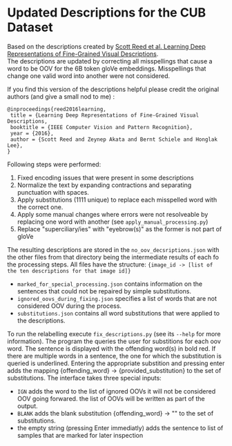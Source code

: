 # Updated Descriptions for the CUB Dataset


Based on the descriptions created by [Scott Reed et al. Learning Deep Representations of Fine-Grained Visual Descriptions](https://github.com/reedscot/cvpr2016).  
The descriptions are updated by correcting all misspellings that cause a word to be OOV for the 6B token gloVe embeddings. Misspellings that change one valid word into another were not considered.

If you find this version of the descriptions helpful please credit the original authors (and give a small nod to me) :
```
@inproceedings{reed2016learning, 	
 title = {Learning Deep Representations of Fine-Grained Visual Descriptions,
 booktitle = {IEEE Computer Vision and Pattern Recognition},
 year = {2016},
 author = {Scott Reed and Zeynep Akata and Bernt Schiele and Honglak Lee},
}
```

Following steps were performed:
1. Fixed encoding issues that were present in some descriptions
2. Normalize the text by expanding contractions and separating punctuation with spaces.
3. Apply substitutions (1111 unique) to replace each misspelled word with the correct one.
4. Apply some manual changes where errors were not resolveable by replacing one word with another (see ```apply_manual_processing.py```)
5. Replace "superciliary/ies" with "eyebrow(s)" as the former is not part of gloVe

The resulting descriptions are stored in the ```no_oov_decsriptions.json``` with the other files from that directory being the intermediate results of each fo the processing steps. All files have the structure: ```{image_id -> [list of the ten descriptions for that image id]}```

 - ```marked_for_special_processing.json``` contains information on the sentences that could not be repaired by simple substitutions.
 - ```ignored_oovs_during_fixing.json``` specifies a list of words that are not considered OOV during the process.
 - ```substitutions.json``` contains all word substitutions that were applied to the descriptions.

 To run the relabelling execute ```fix_descriptions.py``` (see its ```--help``` for more information).
 The program the queries the user for substitions for each oov word. The sentence is displayed with the offending word(s) in bold red. If there are multiple words in a sentence, the one for which the substitution is queried is underlined. Entering the appropriate substition and pressing enter adds the mapping {offending_word} -> {provided_substitution} to the set of substitutions.
 The interface takes three special inputs:
  - ```IGN``` adds the word to the list of ignored OOVs it will not be considered OOV going forwared. the list of OOVs will be written as part of the output.
  - ```BLANK``` adds the blank substitution {offending_word} -> "" to the set of substitutions.
  - the empty string (pressing Enter immediatly) adds the sentence to list of samples that are marked for later inspection
